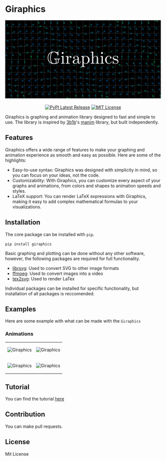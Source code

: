 # Giraphics
<p align="center">
  <img src="https://raw.githubusercontent.com/girirajhira/Giraphics/master/res/banner.svg" width="600" title="Giraphics">
  <br></br>
  <a href="https://pypi.org/project/giraphics/"><img src="https://img.shields.io/pypi/v/giraphics.svg?style=flat&logo=pypi" alt="PyPI Latest Release"></a>
      <a href="http://choosealicense.com/licenses/mit/"><img src="https://img.shields.io/badge/license-MIT-red.svg?style=flat" alt="MIT License"></a>

</p>

Giraphics is graphing and animation library designed to fast and simple to use. The library is inspired by [3b1b]'s [manim] library, but built independently.

## Features
Giraphics offers a wide range of features to make your graphing and animation experience as smooth and easy as possible. Here are some of the highlights:

- Easy-to-use syntax: Giraphics was designed with simplicity in mind, so you can focus on your ideas, not the code.
- Customizability: With Giraphics, you can customize every aspect of your graphs and animations, from colors and shapes to animation speeds and styles.
- LaTeX support: You can render LaTeX expressions with Giraphics, making it easy to add complex mathematical formulas to your visualizations.

## Installation
The core package can be installed with `pip`.

```
pip install giraphics
```

Basic graphing and plotting can be done without any other software, however, the following packages are required for full functionality.
* [librsvg]: Used to convert SVG to other image formats
* [ffmpeg]: Used to convert images into a video 
* [tex2svg]: Used to render LaTex

Individual packages can be installed for specific functionality, but installation of all packages is reccomended.
## Examples
Here are some example with what can be made with the `Giraphics`

### Animations

<table padding="0" border="0">
 <tr> 
 <td>
  <p align="center">
  <img src="https://github.com/girirajhira/Giraphics/blob/2ee931665e40ac08abc7c3d5c1e786850b206071/Examples/TaylorSeriesSine.gif" width="405" title="Giraphics">
</p>
 </td>
  <td>
   <p align="center">
  <img src="https://github.com/girirajhira/Giraphics/blob/3954109a0ce0ad0f6c1dd7b809207faeb3f10d79/Examples/SquareTransform.gif" width="405" title="Giraphics">
</p>
  </td>
 </tr>
  <tr> 
 <td>
     <p align="center">
  <img src="https://github.com/girirajhira/Giraphics/blob/3954109a0ce0ad0f6c1dd7b809207faeb3f10d79/Examples/LinTrans02.gif" width="405" title="Giraphics">
</p>
 </td>
  <td>
  <p align="center">
  <img src="https://github.com/girirajhira/Giraphics/blob/master/res/DoublePendulum.gif" width="405" title="Giraphics">
</p>
  </td>
 </tr>
 </table>
 
<!-- 

* Here is an example of the Sine series, every second we add a new term the Taylor expansion of Sine.
<p align="center">
  <img src="https://github.com/girirajhira/Giraphics/blob/2ee931665e40ac08abc7c3d5c1e786850b206071/Examples/TaylorSeriesSine.gif" width="405" title="Giraphics">
</p>
* Here is a stationary phase approximation to a Quantum Anharmonic Oscillator. This particular approximation relies on evolving under classical evolution. 
The red curve represents numerical solution of Schroedingers equation, while the blue curve represents the approximation. Lines below the plot show where the grid gets evolved to. The approximation manages to get the expectation of the postion and the phase reasonably well.
![qho](https://github.com/girirajhira/Giraphics/blob/9fadce9292134ad908eae19e52d6eb01a59e254d/Examples/QHO_kick_eigen22%20copy.gif)
 * This is the conformal map that takes `z -> z^2`.
 * 
 ![Conformal Map](https://github.com/girirajhira/Giraphics/blob/3954109a0ce0ad0f6c1dd7b809207faeb3f10d79/Examples/SquareTransform.gif)
 * This is a linear transformation that visualised as a transformation of the grid.
 ![Linear Transformation](https://github.com/girirajhira/Giraphics/blob/3954109a0ce0ad0f6c1dd7b809207faeb3f10d79/Examples/LinTrans02.gif)
 * This is a double pendulum with different initial conditions.
 ![Double Pendulum](https://github.com/girirajhira/Giraphics/blob/master/res/DoublePendulum.gif)
 * This is a quantum quartic oscillator. 
 
 ![QCO](https://github.com/girirajhira/Giraphics/blob/master/res/QuarticOscillator.gif?raw=true)
 * Lorentz attractor

 ![QCO](https://github.com/girirajhira/Giraphics/blob/master/res/lorentz.gif?raw=true) -->

## Tutorial 
You can find the tutorial [here]

## Contribution
You can make pull requests.

[//]: # (## Issues )

## License
Mit License

[ffmpeg]: <https://ffmpeg.org/>
[3b1b]: <https://github.com/3b1b>
[manim]: <https://github.com/3b1b/manim>
[librsvg]: <https://github.com/GNOME/librsvg>
[tex2svg]: <https://github.com/mathjax/mathjax-node-cli/blob/master/bin/tex2svg>
[plot]: <https://github.com/girirajhira/GiraFix/blob/master/Examples/graph_example.py>
[complexplot]: <https://github.com/girirajhira/GiraFix/blob/master/Examples/Complex_Function_Example.py>
[vectorfield]: <https://github.com/girirajhira/GiraFix/blob/master/Examples/Vector_field_example.py>
[here]: <https://github.com/girirajhira/Giraphics/blob/master/tutorial.md>
